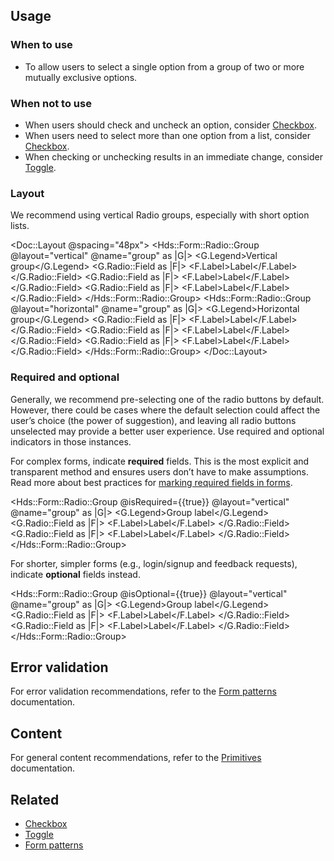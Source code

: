 ## Usage

### When to use

- To allow users to select a single option from a group of two or more mutually exclusive options.

### When not to use

- When users should check and uncheck an option, consider [Checkbox](/components/form/checkbox).
- When users need to select more than one option from a list, consider [Checkbox](/components/form/checkbox).
- When checking or unchecking results in an immediate change, consider [Toggle](/components/form/toggle).

### Layout

We recommend using vertical Radio groups, especially with short option lists.

<Doc::Layout @spacing="48px">
  <Hds::Form::Radio::Group @layout="vertical" @name="group" as |G|>
    <G.Legend>Vertical group</G.Legend>
    <G.Radio::Field as |F|>
      <F.Label>Label</F.Label>
    </G.Radio::Field>
    <G.Radio::Field as |F|>
      <F.Label>Label</F.Label>
    </G.Radio::Field>
    <G.Radio::Field as |F|>
      <F.Label>Label</F.Label>
    </G.Radio::Field>
  </Hds::Form::Radio::Group>
  <Hds::Form::Radio::Group @layout="horizontal" @name="group" as |G|>
    <G.Legend>Horizontal group</G.Legend>
    <G.Radio::Field as |F|>
      <F.Label>Label</F.Label>
    </G.Radio::Field>
    <G.Radio::Field as |F|>
      <F.Label>Label</F.Label>
    </G.Radio::Field>
    <G.Radio::Field as |F|>
      <F.Label>Label</F.Label>
    </G.Radio::Field>
  </Hds::Form::Radio::Group>
</Doc::Layout>

### Required and optional

Generally, we recommend pre-selecting one of the radio buttons by default. However, there could be cases where the default selection could affect the user’s choice (the power of suggestion), and leaving all radio buttons unselected may provide a better user experience. Use required and optional indicators in those instances.

For complex forms, indicate **required** fields. This is the most explicit and transparent method and ensures users don’t have to make assumptions. Read more about best practices for [marking required fields in forms](https://www.nngroup.com/articles/required-fields/).

<Hds::Form::Radio::Group @isRequired={{true}} @layout="vertical" @name="group" as |G|>
  <G.Legend>Group label</G.Legend>
  <G.Radio::Field as |F|>
    <F.Label>Label</F.Label>
  </G.Radio::Field>
  <G.Radio::Field as |F|>
    <F.Label>Label</F.Label>
  </G.Radio::Field>
</Hds::Form::Radio::Group>

For shorter, simpler forms (e.g., login/signup and feedback requests), indicate **optional** fields instead.

<Hds::Form::Radio::Group @isOptional={{true}} @layout="vertical" @name="group" as |G|>
  <G.Legend>Group label</G.Legend>
  <G.Radio::Field as |F|>
    <F.Label>Label</F.Label>
  </G.Radio::Field>
  <G.Radio::Field as |F|>
    <F.Label>Label</F.Label>
  </G.Radio::Field>
</Hds::Form::Radio::Group>

## Error validation

For error validation recommendations, refer to the [Form patterns](/patterns/form-patterns) documentation.

## Content

For general content recommendations, refer to the [Primitives](/components/form/primitives) documentation.

## Related

- [Checkbox](/components/form/checkbox)
- [Toggle](/components/form/toggle)
- [Form patterns](/patterns/form-patterns)
